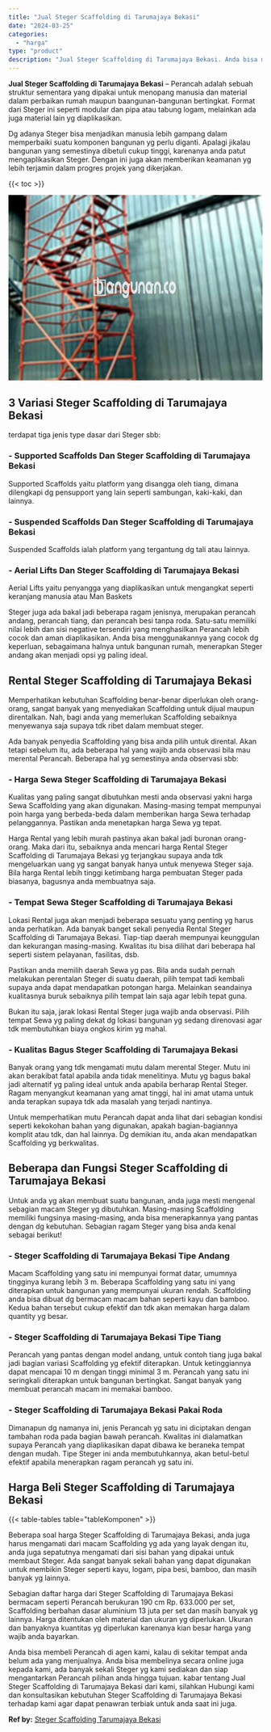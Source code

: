 ```yaml
---
title: "Jual Steger Scaffolding di Tarumajaya Bekasi"
date: "2024-03-25"
categories: 
  - "harga"
type: "product"
description: "Jual Steger Scaffolding di Tarumajaya Bekasi. Anda bisa membeli Perancah di agen kami, kalau di sekitar tempat anda belum ada yang menjualnya. Anda bisa memb..."
---
```


**Jual Steger Scaffolding di Tarumajaya Bekasi** – Perancah adalah sebuah struktur sementara yang dipakai untuk menopang manusia dan material dalam perbaikan rumah maupun baangunan-bangunan bertingkat. Format dari Steger ini seperti modular dan pipa atau tabung logam, melainkan ada juga material lain yg diaplikasikan.

Dg adanya Steger bisa menjadikan manusia lebih gampang dalam memperbaiki suatu komponen bangunan yg perlu diganti. Apalagi jikalau bangunan yang semestinya dibetuli cukup tinggi, karenanya anda patut mengaplikasikan Steger. Dengan ini juga akan memberikan keamanan yg lebih terjamin dalam progres projek yang dikerjakan.

{{< toc >}}

![Jual Steger Scaffolding di Tarumajaya Bekasi](/images/sewa-scaffolding-steger-18.png)

## 3 Variasi Steger Scaffolding di Tarumajaya Bekasi

terdapat tiga jenis type dasar dari Steger sbb:

### \- Supported Scaffolds Dan Steger Scaffolding di Tarumajaya Bekasi

Supported Scaffolds yaitu platform yang disangga oleh tiang, dimana dilengkapi dg pensupport yang lain seperti sambungan, kaki-kaki, dan lainnya.

### \- Suspended Scaffolds Dan Steger Scaffolding di Tarumajaya Bekasi

Suspended Scaffolds ialah platform yang tergantung dg tali atau lainnya.

### \- Aerial Lifts Dan Steger Scaffolding di Tarumajaya Bekasi

Aerial Lifts yaitu penyangga yang diaplikasikan untuk mengangkat seperti keranjang manusia atau Man Baskets

Steger juga ada bakal jadi beberapa ragam jenisnya, merupakan perancah andang, perancah tiang, dan perancah besi tanpa roda. Satu-satu memiliki nilai lebih dan sisi negative tersendiri yang menghasilkan Perancah lebih cocok dan aman diaplikasikan. Anda bisa menggunakannya yang cocok dg keperluan, sebagaimana halnya untuk bangunan rumah, menerapkan Steger andang akan menjadi opsi yg paling ideal.

## Rental Steger Scaffolding di Tarumajaya Bekasi

Memperhatikan kebutuhan Scaffolding benar-benar diperlukan oleh orang-orang, sangat banyak yang menyediakan Scaffolding untuk dijual maupun direntalkan. Nah, bagi anda yang memerlukan Scaffolding sebaiknya menyewanya saja supaya tdk ribet dalam membuat steger.

Ada banyak penyedia Scaffolding yang bisa anda pilih untuk dirental. Akan tetapi sebelum itu, ada beberapa hal yang wajib anda observasi bila mau merental Perancah. Beberapa hal yg semestinya anda observasi sbb:

### \- Harga Sewa Steger Scaffolding di Tarumajaya Bekasi

Kualitas yang paling sangat dibutuhkan mesti anda observasi yakni harga Sewa Scaffolding yang akan digunakan. Masing-masing tempat mempunyai poin harga yang berbeda-beda dalam memberikan harga Sewa terhadap pelanggannya. Pastikan anda menetapkan harga Sewa yg tepat.

Harga Rental yang lebih murah pastinya akan bakal jadi buronan orang-orang. Maka dari itu, sebaiknya anda mencari harga Rental Steger Scaffolding di Tarumajaya Bekasi yg terjangkau supaya anda tdk mengeluarkan uang yg sangat banyak hanya untuk menyewa Steger saja. Bila harga Rental lebih tinggi ketimbang harga pembuatan Steger pada biasanya, bagusnya anda membuatnya saja.

### \- Tempat Sewa Steger Scaffolding di Tarumajaya Bekasi

Lokasi Rental juga akan menjadi beberapa sesuatu yang penting yg harus anda perhatikan. Ada banyak banget sekali penyedia Rental Steger Scaffolding di Tarumajaya Bekasi. Tiap-tiap daerah mempunyai keunggulan dan kekurangan masing-masing. Kwalitas itu bisa dilihat dari beberapa hal seperti sistem pelayanan, fasilitas, dsb.

Pastikan anda memilih daerah Sewa yg pas. Bila anda sudah pernah melakukan perentalan Steger di suatu daerah, pilih tempat tadi kembali supaya anda dapat mendapatkan potongan harga. Melainkan seandainya kualitasnya buruk sebaiknya pilih tempat lain saja agar lebih tepat guna.

Bukan itu saja, jarak lokasi Rental Steger juga wajib anda observasi. Pilih tempat Sewa yg paling dekat dg lokasi bangunan yg sedang direnovasi agar tdk membutuhkan biaya ongkos kirim yg mahal.

### \- Kualitas Bagus Steger Scaffolding di Tarumajaya Bekasi

Banyak orang yang tdk mengamati mutu dalam merental Steger. Mutu ini akan berakibat fatal apabila anda tidak menelitinya. Mutu yg bagus bakal jadi alternatif yg paling ideal untuk anda apabila berharap Rental Steger. Ragam menyangkut keamanan yang amat tinggi, hal ini amat utama untuk anda terapkan supaya tdk ada masalah yang terjadi nantinya.

Untuk memperhatikan mutu Perancah dapat anda lihat dari sebagian kondisi seperti kekokohan bahan yang digunakan, apakah bagian-bagiannya komplit atau tdk, dan hal lainnya. Dg demikian itu, anda akan mendapatkan Scaffolding yg berkwalitas.

## Beberapa dan Fungsi Steger Scaffolding di Tarumajaya Bekasi

Untuk anda yg akan membuat suatu bangunan, anda juga mesti mengenal sebagian macam Steger yg dibutuhkan. Masing-masing Scaffolding memiliki fungsinya masing-masing, anda bisa menerapkannya yang pantas dengan dg kebutuhan. Sebagian ragam Steger yang bisa anda kenal sebagai berikut!

### \- Steger Scaffolding di Tarumajaya Bekasi Tipe Andang

Macam Scaffolding yang satu ini mempunyai format datar, umumnya tingginya kurang lebih 3 m. Beberapa Scaffolding yang satu ini yang diterapkan untuk bangunan yang mempunyai ukuran rendah. Scaffolding anda bisa dibuat dg bermacam macam bahan seperti kayu dan bamboo. Kedua bahan tersebut cukup efektif dan tdk akan memakan harga dalam quantity yg besar.

### \- Steger Scaffolding di Tarumajaya Bekasi Tipe Tiang

Perancah yang pantas dengan model andang, untuk contoh tiang juga bakal jadi bagian variasi Scaffolding yg efektif diterapkan. Untuk ketinggiannya dapat mencapai 10 m dengan tinggi minimal 3 m. Perancah yang satu ini seringkali diterapkan untuk bangunan bertingkat. Sangat banyak yang membuat perancah macam ini memakai bamboo.

### \- Steger Scaffolding di Tarumajaya Bekasi Pakai Roda

Dimanapun dg namanya ini, jenis Perancah yg satu ini diciptakan dengan tambahan roda pada bagian bawah perancah. Kwalitas ini dialamatkan supaya Perancah yang diaplikasikan dapat dibawa ke beraneka tempat dengan mudah. Tipe Steger ini anda membutuhkannya, akan betul-betul efektif apabila menerapkan ragam perancah yg satu ini.

## Harga Beli Steger Scaffolding di Tarumajaya Bekasi

{{< table-tables table="tableKomponen" >}}

Beberapa soal harga Steger Scaffolding di Tarumajaya Bekasi, anda juga harus mengamati dari macam Scaffolding yg ada yang layak dengan itu, anda juga sepatutnya mengamati dari sisi bahan yang dipakai untuk membaut Steger. Ada sangat banyak sekali bahan yang dapat digunakan untuk membikin Steger seperti kayu, logam, pipa besi, bamboo, dan masih banyak yg lainnya.

Sebagian daftar harga dari Steger Scaffolding di Tarumajaya Bekasi bermacam seperti Perancah berukuran 190 cm Rp. 633.000 per set, Scaffolding berbahan dasar aluminium 13 juta per set dan masih banyak yg lainnya. Harga ditentukan oleh material dan ukuran yg diperlukan. Ukuran dan banyaknya kuantitas yg diperlukan karenanya kian besar harga yang wajib anda bayarkan.

Anda bisa membeli Perancah di agen kami, kalau di sekitar tempat anda belum ada yang menjualnya. Anda bisa membelinya secara online juga kepada kami, ada banyak sekali Steger yg kami sediakan dan siap mengantarkan Perancah pilihan anda hingga tujuan. kabar tentang Jual Steger Scaffolding di Tarumajaya Bekasi dari kami, silahkan Hubungi kami dan konsultasikan kebutuhan Steger Scaffolding di Tarumajaya Bekasi terhadap kami agar dapat penawran terbiak untuk anda saat ini juga.

**Ref by:** [Steger Scaffolding Tarumajaya Bekasi](https://id.wikipedia.org/wiki/Steger)
